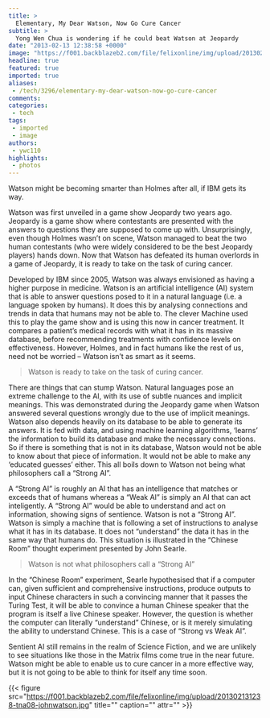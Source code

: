 ```yaml
---
title: >
  Elementary, My Dear Watson, Now Go Cure Cancer
subtitle: >
  Yong Wen Chua is wondering if he could beat Watson at Jeopardy
date: "2013-02-13 12:38:58 +0000"
image: "https://f001.backblazeb2.com/file/felixonline/img/upload/201302131230-tna08-watson_jeopardy.jpg"
headline: true
featured: true
imported: true
aliases:
 - /tech/3296/elementary-my-dear-watson-now-go-cure-cancer
comments:
categories:
 - tech
tags:
 - imported
 - image
authors:
 - ywc110
highlights:
 - photos
---
```


Watson might be becoming smarter than Holmes after all, if IBM gets its way.

Watson was first unveiled in a game show Jeopardy two years ago. Jeopardy is a game show where contestants are presented with the answers to questions they are supposed to come up with. Unsurprisingly, even though Holmes wasn’t on scene, Watson managed to beat the two human contestants (who were widely considered to be the best Jeopardy players) hands down. Now that Watson has defeated its human overlords in a game of Jeopardy, it is ready to take on the task of curing cancer.

Developed by IBM since 2005, Watson was always envisioned as having a higher purpose in medicine. Watson is an artificial intelligence (AI) system that is able to answer questions posed to it in a natural language (i.e. a language spoken by humans). It does this by analysing connections and trends in data that humans may not be able to. The clever Machine used this to play the game show and is using this now in cancer treatment. It compares a patient’s medical records with what it has in its massive database, before recommending treatments with confidence levels on effectiveness. However, Holmes, and in fact humans like the rest of us, need not be worried – Watson isn’t as smart as it seems.

> Watson is ready to take on the task of curing cancer.

There are things that can stump Watson. Natural languages pose an extreme challenge to the AI, with its use of subtle nuances and implicit meanings. This was demonstrated during the Jeopardy game when Watson answered several questions wrongly due to the use of implicit meanings. Watson also depends heavily on its database to be able to generate its answers. It is fed with data, and using machine learning algorithms, ‘learns’ the information to build its database and make the necessary connections. So if there is something that is not in its database, Watson would not be able to know about that piece of information. It would not be able to make any ‘educated guesses’ either. This all boils down to Watson not being what philosophers call a “Strong AI”.

A “Strong AI” is roughly an AI that has an intelligence that matches or exceeds that of humans whereas a “Weak AI” is simply an AI that can act inteligently. A “Strong AI” would be able to understand and act on information, showing signs of sentience. Watson is not a “Strong AI”. Watson is simply a machine that is following a set of instructions to analyse what it has in its database. It does not “understand” the data it has in the same way that humans do. This situation is illustrated in the “Chinese Room” thought experiment presented by John Searle.

> Watson is not what philosophers call a “Strong AI”

In the “Chinese Room” experiment, Searle hypothesised that if a computer can, given sufficient and comprehensive instructions, produce outputs to input Chinese characters in such a convincing manner that it passes the Turing Test, it will be able to convince a human Chinese speaker that the program is itself a live Chinese speaker. However, the question is whether the computer can literally “understand” Chinese, or is it merely simulating the ability to understand Chinese. This is a case of “Strong vs Weak AI”.

Sentient AI still remains in the realm of Science Fiction, and we are unlikely to see situations like those in the Matrix films come true in the near future. Watson might be able to enable us to cure cancer in a more effective way, but it is not going to be able to think for itself any time soon.

{{< figure src="https://f001.backblazeb2.com/file/felixonline/img/upload/201302131238-tna08-johnwatson.jpg" title="" caption="" attr="" >}}

